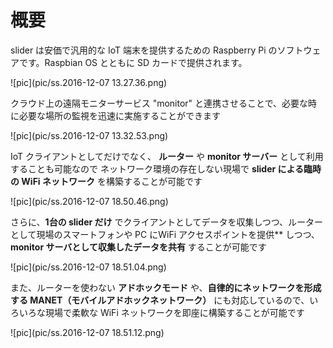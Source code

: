 # 概要

slider は安価で汎用的な IoT 端末を提供するための Raspberry Pi のソフトウェアです。Raspbian OS とともに SD カードで提供されます。

![pic](pic/ss.2016-12-07 13.27.36.png)                                               

         クラウド上の          遠隔モニターサービス "monitor" と連携させることで、必要な時に必要な場所の監視を迅速に実施することができます


![pic](pic/ss.2016-12-07 13.32.53.png)
                                               

IoT クライアントとしてだけでなく、 **ルーター** や **monitor サーバー** として利用することも可能なので ネットワーク環境の存在しない現場で **slider による臨時の WiFi ネットワーク** を構築することが可能です


![pic](pic/ss.2016-12-07 18.50.46.png)


さらに、**1台の slider だけ** でクライアントとしてデータを収集しつつ、ルーターとして現場のスマートフォンや PC にWiFi アクセスポイントを提供** しつつ、**monitor サーバとして収集したデータを共有** することが可能です


![pic](pic/ss.2016-12-07 18.51.04.png)


また、ルーターを使わない **アドホックモード** や、**自律的にネットワークを形成する MANET（モバイルアドホックネットワーク）** にも対応しているので、いろいろな現場で柔軟な WiFi ネットワークを即座に構築することが可能です


![pic](pic/ss.2016-12-07 18.51.12.png)
